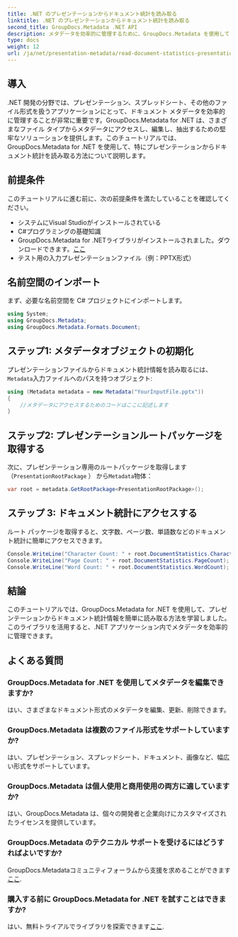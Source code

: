 ```yaml
---
title: .NET のプレゼンテーションからドキュメント統計を読み取る
linktitle: .NET のプレゼンテーションからドキュメント統計を読み取る
second_title: GroupDocs.Metadata .NET API
description: メタデータを効率的に管理するために、GroupDocs.Metadata を使用して .NET のプレゼンテーションからドキュメント統計を読み取る方法を学びます。
type: docs
weight: 12
url: /ja/net/presentation-metadata/read-document-statistics-presentations/
---
```

## 導入
.NET 開発の分野では、プレゼンテーション、スプレッドシート、その他のファイル形式を扱うアプリケーションにとって、ドキュメント メタデータを効率的に管理することが非常に重要です。GroupDocs.Metadata for .NET は、さまざまなファイル タイプからメタデータにアクセスし、編集し、抽出するための堅牢なソリューションを提供します。このチュートリアルでは、GroupDocs.Metadata for .NET を使用して、特にプレゼンテーションからドキュメント統計を読み取る方法について説明します。
## 前提条件
このチュートリアルに進む前に、次の前提条件を満たしていることを確認してください。
- システムにVisual Studioがインストールされている
- C#プログラミングの基礎知識
- GroupDocs.Metadata for .NETライブラリがインストールされました。ダウンロードできます。[ここ](https://releases.groupdocs.com/metadata/net/)
- テスト用の入力プレゼンテーションファイル（例：PPTX形式）

## 名前空間のインポート
まず、必要な名前空間を C# プロジェクトにインポートします。
```csharp
using System;
using GroupDocs.Metadata;
using GroupDocs.Metadata.Formats.Document;
```
## ステップ1: メタデータオブジェクトの初期化
プレゼンテーションファイルからドキュメント統計情報を読み取るには、`Metadata`入力ファイルへのパスを持つオブジェクト:
```csharp
using (Metadata metadata = new Metadata("YourInputFile.pptx"))
{
    //メタデータにアクセスするためのコードはここに記述します
}
```
## ステップ2: プレゼンテーションルートパッケージを取得する
次に、プレゼンテーション専用のルートパッケージを取得します（`PresentationRootPackage` ） から`Metadata`物体：
```csharp
var root = metadata.GetRootPackage<PresentationRootPackage>();
```
## ステップ 3: ドキュメント統計にアクセスする
ルート パッケージを取得すると、文字数、ページ数、単語数などのドキュメント統計に簡単にアクセスできます。
```csharp
Console.WriteLine("Character Count: " + root.DocumentStatistics.CharacterCount);
Console.WriteLine("Page Count: " + root.DocumentStatistics.PageCount);
Console.WriteLine("Word Count: " + root.DocumentStatistics.WordCount);
```

## 結論
このチュートリアルでは、GroupDocs.Metadata for .NET を使用して、プレゼンテーションからドキュメント統計情報を簡単に読み取る方法を学習しました。このライブラリを活用すると、.NET アプリケーション内でメタデータを効率的に管理できます。

## よくある質問
### GroupDocs.Metadata for .NET を使用してメタデータを編集できますか?
はい、さまざまなドキュメント形式のメタデータを編集、更新、削除できます。
### GroupDocs.Metadata は複数のファイル形式をサポートしていますか?
はい、プレゼンテーション、スプレッドシート、ドキュメント、画像など、幅広い形式をサポートしています。
### GroupDocs.Metadata は個人使用と商用使用の両方に適していますか?
はい、GroupDocs.Metadata は、個々の開発者と企業向けにカスタマイズされたライセンスを提供しています。
### GroupDocs.Metadata のテクニカル サポートを受けるにはどうすればよいですか?
 GroupDocs.Metadataコミュニティフォーラムから支援を求めることができます[ここ](https://forum.groupdocs.com/c/metadata/14).
### 購入する前に GroupDocs.Metadata for .NET を試すことはできますか?
はい、無料トライアルでライブラリを探索できます[ここ](https://releases.groupdocs.com/).